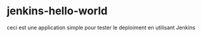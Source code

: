 # jenkins-hello-world
ceci est une application simple pour tester le deploiment en utilisant Jenkins